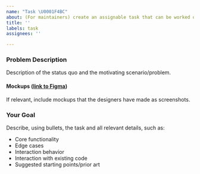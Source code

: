 ```yaml
---
name: "Task \U0001F4BC"
about: (For maintainers) create an assignable task that can be worked on in the current sprint
title: ''
labels: task
assignees: ''

---
```


### Problem Description

Description of the status quo and the motivating scenario/problem.

#### Mockups ([link to Figma](...))

If relevant, include mockups that the designers have made as screenshots.

### Your Goal

Describe, using bullets, the task and all relevant details, such as:
- Core functionality
- Edge cases
- Interaction behavior
- Interaction with existing code
- Suggested starting points/prior art
